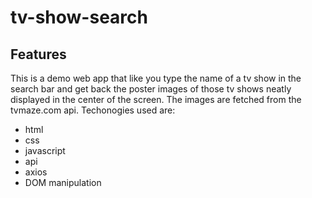 # tv-show-search
## Features
This is a demo web app that like you type the name of a tv show in the search bar and get back the poster images of those tv shows neatly displayed in the center of the screen.
The images are fetched from the tvmaze.com api.
Techonogies used are:
- html
- css
- javascript
- api
- axios
- DOM manipulation
